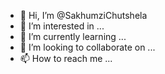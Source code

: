 - 👋 Hi, I’m @SakhumziChutshela
- 👀 I’m interested in ...
- 🌱 I’m currently learning ...
- 💞️ I’m looking to collaborate on ...
- 📫 How to reach me ...

<!---
SakhumziChutshela/SakhumziChutshela is a ✨ special ✨ repository because its `README.md` (this file) appears on your GitHub profile.
You can click the Preview link to take a look at your changes.
--->
